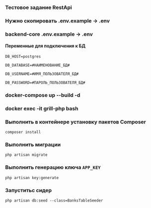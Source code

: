 ### Тестовое задание RestApi
### Нужно скопировать .env.example -> .env
### backend-core .env.example -> .env
#### Переменные для подключения к БД
`DB_HOST=postgres`

`DB_DATABASE=#НАИМЕНОВАНИЕ_БД#`

`DB_USERNAME=#ИМЯ_ПОЛЬЗОВАТЕЛЯ_БД#`

`DB_PASSWORD=#ПАРОЛЬ_ПОЛЬЗОВАТЕЛЯ_БД#`

### docker-compose up --build -d

### docker exec -it grill-php bash

### Выполнить в контейнере установку пакетов Composer

`composer install`

### Выполнить миграции

`php artisan migrate`

### Выполнить генерацию ключа `APP_KEY`

`php artisan key:generate`

### Запуститьс сидер

`php artisan db:seed --class=BanksTableSeeder`